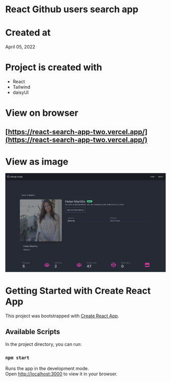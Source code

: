 # React Github users search app

# Created at

April 05, 2022

# Project is created with

- React
- Tailwind
- daisyUI

# View on browser

## [https://react-search-app-two.vercel.app/](https://react-search-app-two.vercel.app/)

# View as image

![github](./public/github.png)

# Getting Started with Create React App

This project was bootstrapped with [Create React App](https://github.com/facebook/create-react-app).

## Available Scripts

In the project directory, you can run:

### `npm start`

Runs the app in the development mode.\
Open [http://localhost:3000](http://localhost:3000) to view it in your browser.
